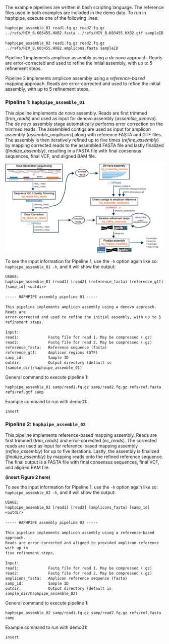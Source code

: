 The example pipelines are written in bash scripting language. The reference files used in both examples are included in the demo data. To run in haphpipe, execute one of the following lines:
```
haphpipe_assemble_01 read1.fq.gz read2.fq.gz ../refs/HIV_B.K03455.HXB2.fasta ../refs/HIV_B.K03455.HXB2.gtf sampleID

haphpipe_assemble_02 read1.fq.gz read2.fq.gz ../refs/HIV_B.K03455.HXB2.amplicons.fasta sampleID
```

Pipeline 1 implements amplicon assembly using a *de novo* approach. Reads are
error-corrected and used to refine the initial assembly, with up to 5
refinement steps.

Pipeline 2 implements amplicon assembly using a *reference-based* mapping 
approach. Reads are error-corrected and used to refine the initial assembly,
with up to 5 refinement steps.


### Pipeline 1: __`haphpipe_assemble_01`__

This pipeline implements *de novo* assembly. Reads are first trimmed (*trim_reads*) and used as input for denovo assembly (*assemble_denovo*). The *de novo* assembly stage automatically performs error correction on the trimmed reads. The assembled contigs are used as input for amplicon assembly (*assemble_amplicons*) along with reference FASTA and GTF files. The assembly is then iteratively refined up to five times (*refine_assembly*) by mapping corrected reads to the assembled FASTA file and lastly finalized (*finalize_assembly*), resulting in a FASTA file with final consensus sequences, final VCF, and aligned BAM file.


![haphpipe_01](img/hp01.png)

To see the input information for Pipeline 1, use the `-h` option again like so:
`haphpipe_assemble_01 -h`, and it will show the output:


```
USAGE:
haphpipe_assemble_01 [read1] [read2] [reference_fasta] [reference_gtf] [samp_id] <outdir>

----- HAPHPIPE assembly pipeline 01 -----

This pipeline implements amplicon assembly using a denovo approach. Reads are
error-corrected and used to refine the initial assembly, with up to 5
refinement steps.

Input:
read1:             Fastq file for read 1. May be compressed (.gz)
read2:             Fastq file for read 2. May be compressed (.gz)
reference_fasta:   Reference sequence (fasta)
reference_gtf:     Amplicon regions (GTF)
samp_id:           Sample ID
outdir:            Output directory (default is [sample_dir]/haphpipe_assemble_01)
```

General command to execute pipeline 1:
```
haphpipe_assemble_01 samp/read1.fq.gz samp/read2.fq.gz refs/ref.fasta refs/ref.gtf samp
```

Example command to run with demo01:
```
insert
```


### Pipeline 2: __`haphpipe_assemble_02`__

This pipeline implements reference-based mapping assembly. Reads are first trimmed (*trim_reads*) and error-corrected (*ec_reads*). The corrected reads are used as input for reference-based mapping assembly (*refine_assembly*) for up to five iterations. Lastly, the assembly is finalized (*finalize_assembly*) by mapping reads onto the refined reference sequence. The final output is a FASTA file with final consensus sequences, final VCF, and aligned BAM file.

**(insert Figure 2 here)**

To see the input information for Pipeline 1, use the `-h` option again like so:
`haphpipe_assemble_02 -h`, and it will show the output:

```
USAGE:
haphpipe_assemble_02 [read1] [read2] [amplicons_fasta] [samp_id] <outdir>

----- HAPHPIPE assembly pipeline 02 -----

This pipeline implements amplicon assembly using a reference-based approach.
Reads are error-corrected and aligned to provided amplicon reference with up to
five refinement steps.

Input:
read1:             Fastq file for read 1. May be compressed (.gz)
read2:             Fastq file for read 2. May be compressed (.gz)
amplicons_fasta:   Amplicon reference sequence (fasta)
samp_id:           Sample ID
outdir:            Output directory (default is sample_dir/haphpipe_assemble_02)
```

General command to execute pipeline 1:
```
haphpipe_assemble_02 samp/read1.fq.gz samp/read2.fq.gz refs/ref.fasta samp
```

Example command to run with demo01:
```
insert
```

</br>
